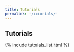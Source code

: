 ```yaml
---
title: Tutorials
permalink: "/tutorials/"
---
```


## Tutorials

{% include tutorials_list.html %}




